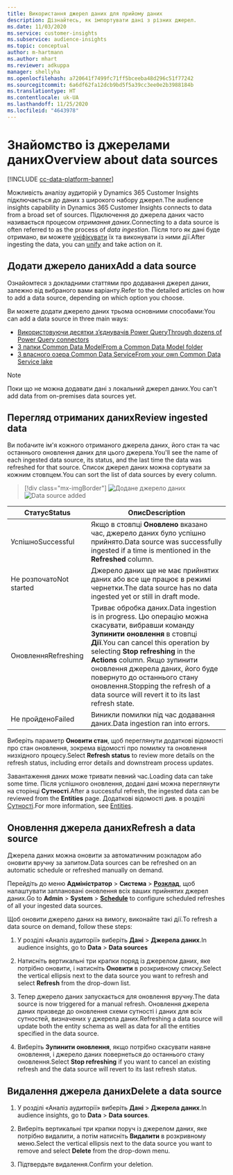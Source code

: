 ```yaml
---
title: Використання джерел даних для прийому даних
description: Дізнайтесь, як імпортувати дані з різних джерел.
ms.date: 11/03/2020
ms.service: customer-insights
ms.subservice: audience-insights
ms.topic: conceptual
author: m-hartmann
ms.author: mhart
ms.reviewer: adkuppa
manager: shellyha
ms.openlocfilehash: a720641f7499fc71ff5bceeba48d296c51f77242
ms.sourcegitcommit: 6a6df62fa12dcb9bd5f5a39cc3ee0e2b3988184b
ms.translationtype: HT
ms.contentlocale: uk-UA
ms.lasthandoff: 11/25/2020
ms.locfileid: "4643978"
---
```

# <a name="overview-about-data-sources"></a><span data-ttu-id="70702-103">Знайомство із джерелами даних</span><span class="sxs-lookup"><span data-stu-id="70702-103">Overview about data sources</span></span>

[!INCLUDE [cc-data-platform-banner](../includes/cc-data-platform-banner.md)]

<span data-ttu-id="70702-104">Можливість аналізу аудиторій у Dynamics 365 Customer Insights підключається до даних з широкого набору джерел.</span><span class="sxs-lookup"><span data-stu-id="70702-104">The audience insights capability in Dynamics 365 Customer Insights connects to data from a broad set of sources.</span></span> <span data-ttu-id="70702-105">Підключення до джерела даних часто називається процесом *отримання даних*.</span><span class="sxs-lookup"><span data-stu-id="70702-105">Connecting to a data source is often referred to as the process of *data ingestion*.</span></span> <span data-ttu-id="70702-106">Після того як дані буде отримано, ви можете [уніфікувати](data-unification.md) їх та виконувати із ними дії.</span><span class="sxs-lookup"><span data-stu-id="70702-106">After ingesting the data, you can [unify](data-unification.md) and take action on it.</span></span>

## <a name="add-a-data-source"></a><span data-ttu-id="70702-107">Додати джерело даних</span><span class="sxs-lookup"><span data-stu-id="70702-107">Add a data source</span></span>

<span data-ttu-id="70702-108">Ознайомтеся з докладними статтями про додавання джерел даних, залежно від вибраного вами варіанту.</span><span class="sxs-lookup"><span data-stu-id="70702-108">Refer to the detailed articles on how to add a data source, depending on which option you choose.</span></span>

<span data-ttu-id="70702-109">Ви можете додати джерело даних трьома основними способами:</span><span class="sxs-lookup"><span data-stu-id="70702-109">You can add a data source in three main ways:</span></span>

- [<span data-ttu-id="70702-110">Використовуючи десятки з’єднувачів Power Query</span><span class="sxs-lookup"><span data-stu-id="70702-110">Through dozens of Power Query connectors</span></span>](connect-power-query.md)
- [<span data-ttu-id="70702-111">З папки Common Data Model</span><span class="sxs-lookup"><span data-stu-id="70702-111">From a Common Data Model folder</span></span>](connect-common-data-model.md)
- [<span data-ttu-id="70702-112">З власного озера Common Data Service</span><span class="sxs-lookup"><span data-stu-id="70702-112">From your own Common Data Service lake</span></span>](connect-common-data-service-lake.md)

> [!NOTE]
> <span data-ttu-id="70702-113">Поки що не можна додавати дані з локальний джерел даних.</span><span class="sxs-lookup"><span data-stu-id="70702-113">You can't add data from on-premises data sources yet.</span></span>

## <a name="review-ingested-data"></a><span data-ttu-id="70702-114">Перегляд отриманих даних</span><span class="sxs-lookup"><span data-stu-id="70702-114">Review ingested data</span></span>

<span data-ttu-id="70702-115">Ви побачите ім'я кожного отриманого джерела даних, його стан та час останнього оновлення даних для цього джерела.</span><span class="sxs-lookup"><span data-stu-id="70702-115">You'll see the name of each ingested data source, its status, and the last time the data was refreshed for that source.</span></span> <span data-ttu-id="70702-116">Список джерел даних можна сортувати за кожним стовпцем.</span><span class="sxs-lookup"><span data-stu-id="70702-116">You can sort the list of data sources by every column.</span></span>

> [!div class="mx-imgBorder"]
> <span data-ttu-id="70702-117">![Додане джерело даних](media/configure-data-datasource-added.png "Додане джерело даних")</span><span class="sxs-lookup"><span data-stu-id="70702-117">![Data source added](media/configure-data-datasource-added.png "Data source added")</span></span>

|<span data-ttu-id="70702-118">Статус</span><span class="sxs-lookup"><span data-stu-id="70702-118">Status</span></span>  |<span data-ttu-id="70702-119">Опис</span><span class="sxs-lookup"><span data-stu-id="70702-119">Description</span></span>  |
|---------|---------|
|<span data-ttu-id="70702-120">Успішно</span><span class="sxs-lookup"><span data-stu-id="70702-120">Successful</span></span>   |<span data-ttu-id="70702-121">Якщо в стовпці **Оновлено** вказано час, джерело даних було успішно прийнято.</span><span class="sxs-lookup"><span data-stu-id="70702-121">Data source was successfully ingested if a time is mentioned in the **Refreshed** column.</span></span>
|<span data-ttu-id="70702-122">Не розпочато</span><span class="sxs-lookup"><span data-stu-id="70702-122">Not started</span></span>   |<span data-ttu-id="70702-123">Джерело даних ще не має прийнятих даних або все ще працює в режимі чернетки.</span><span class="sxs-lookup"><span data-stu-id="70702-123">The data source has no data ingested yet or still in draft mode.</span></span>         |
|<span data-ttu-id="70702-124">Оновлення</span><span class="sxs-lookup"><span data-stu-id="70702-124">Refreshing</span></span>    |<span data-ttu-id="70702-125">Триває обробка даних.</span><span class="sxs-lookup"><span data-stu-id="70702-125">Data ingestion is in progress.</span></span> <span data-ttu-id="70702-126">Цю операцію можна скасувати, вибравши команду **Зупинити оновлення** в стовпці **Дії**.</span><span class="sxs-lookup"><span data-stu-id="70702-126">You can cancel this operation by selecting **Stop refreshing** in the **Actions** column.</span></span> <span data-ttu-id="70702-127">Якщо зупинити оновлення джерела даних, його буде повернуто до останнього стану оновлення.</span><span class="sxs-lookup"><span data-stu-id="70702-127">Stopping the refresh of a data source will revert it to its last refresh state.</span></span>       |
|<span data-ttu-id="70702-128">Не пройдено</span><span class="sxs-lookup"><span data-stu-id="70702-128">Failed</span></span>     |<span data-ttu-id="70702-129">Виникли помилки під час додавання даних.</span><span class="sxs-lookup"><span data-stu-id="70702-129">Data ingestion ran into errors.</span></span>         |

<span data-ttu-id="70702-130">Виберіть параметр **Оновити стан**, щоб переглянути додаткові відомості про стан оновлення, зокрема відомості про помилку та оновлення низхідного процесу.</span><span class="sxs-lookup"><span data-stu-id="70702-130">Select **Refresh status** to review more details on the refresh status, including error details and downstream process updates.</span></span>

<span data-ttu-id="70702-131">Завантаження даних може тривати певний час.</span><span class="sxs-lookup"><span data-stu-id="70702-131">Loading data can take some time.</span></span> <span data-ttu-id="70702-132">Після успішного оновлення, додані дані можна переглянути на сторінці **Сутності**.</span><span class="sxs-lookup"><span data-stu-id="70702-132">After a successful refresh, the ingested data can be reviewed from the **Entities** page.</span></span> <span data-ttu-id="70702-133">Додаткові відомості див. в розділі [Сутності](entities.md).</span><span class="sxs-lookup"><span data-stu-id="70702-133">For more information, see [Entities](entities.md).</span></span>

## <a name="refresh-a-data-source"></a><span data-ttu-id="70702-134">Оновлення джерела даних</span><span class="sxs-lookup"><span data-stu-id="70702-134">Refresh a data source</span></span>

<span data-ttu-id="70702-135">Джерела даних можна оновити за автоматичним розкладом або оновити вручну за запитом.</span><span class="sxs-lookup"><span data-stu-id="70702-135">Data sources can be refreshed on an automatic schedule or refreshed manually on demand.</span></span> 

<span data-ttu-id="70702-136">Перейдіть до меню **Адміністратор** > **Система** > [**Розклад**](system.md#schedule-tab), щоб налаштувати заплановані оновлення всіх ваших прийнятих джерел даних.</span><span class="sxs-lookup"><span data-stu-id="70702-136">Go to **Admin** > **System** > [**Schedule**](system.md#schedule-tab) to configure scheduled refreshes of all your ingested data sources.</span></span>

<span data-ttu-id="70702-137">Щоб оновити джерело даних на вимогу, виконайте такі дії.</span><span class="sxs-lookup"><span data-stu-id="70702-137">To refresh a data source on demand, follow these steps:</span></span>

1. <span data-ttu-id="70702-138">У розділі «Аналіз аудиторії» виберіть **Дані** > **Джерела даних**.</span><span class="sxs-lookup"><span data-stu-id="70702-138">In audience insights, go to **Data** > **Data sources**</span></span>

2. <span data-ttu-id="70702-139">Натисніть вертикальні три крапки поряд із джерелом даних, яке потрібно оновити, і натисніть **Оновити** в розкривному списку.</span><span class="sxs-lookup"><span data-stu-id="70702-139">Select the vertical ellipsis next to the data source you want to refresh and select **Refresh** from the drop-down list.</span></span>

3. <span data-ttu-id="70702-140">Тепер джерело даних запускається для оновлення вручну.</span><span class="sxs-lookup"><span data-stu-id="70702-140">The data source is now triggered for a manual refresh.</span></span> <span data-ttu-id="70702-141">Оновлення джерела даних призведе до оновлення схеми сутності і даних для всіх сутностей, визначених у джерела даних.</span><span class="sxs-lookup"><span data-stu-id="70702-141">Refreshing a data source will update both the entity schema as well as data for all the entities specified in the data source.</span></span>

4. <span data-ttu-id="70702-142">Виберіть **Зупинити оновлення**, якщо потрібно скасувати наявне оновлення, і джерело даних повернеться до останнього стану оновлення.</span><span class="sxs-lookup"><span data-stu-id="70702-142">Select **Stop refreshing** if you want to cancel an existing refresh and the data source will revert to its last refresh status.</span></span>

## <a name="delete-a-data-source"></a><span data-ttu-id="70702-143">Видалення джерела даних</span><span class="sxs-lookup"><span data-stu-id="70702-143">Delete a data source</span></span>

1. <span data-ttu-id="70702-144">У розділі «Аналіз аудиторії» виберіть **Дані** > **Джерела даних**.</span><span class="sxs-lookup"><span data-stu-id="70702-144">In audience insights, go to **Data** > **Data sources**.</span></span>

2. <span data-ttu-id="70702-145">Виберіть вертикальні три крапки поруч із джерелом даних, яке потрібно видалити, а потім натисніть **Видалити** в розкривному меню.</span><span class="sxs-lookup"><span data-stu-id="70702-145">Select the vertical ellipsis next to the data source you want to remove and select **Delete** from the drop-down menu.</span></span>

3. <span data-ttu-id="70702-146">Підтвердьте видалення.</span><span class="sxs-lookup"><span data-stu-id="70702-146">Confirm your deletion.</span></span>
